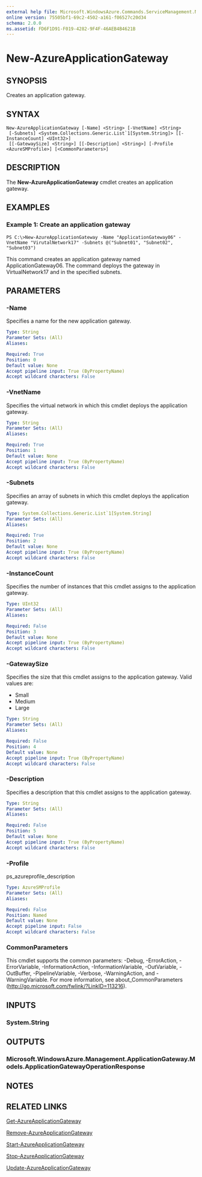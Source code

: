 ```yaml
---
external help file: Microsoft.WindowsAzure.Commands.ServiceManagement.Network.dll-Help.xml
online version: 75505bf1-69c2-4502-a161-f06527c20d34
schema: 2.0.0
ms.assetid: FD6F1D91-F019-4282-9F4F-46AEB4B4621B
---
```


# New-AzureApplicationGateway

## SYNOPSIS
Creates an application gateway.

## SYNTAX

```
New-AzureApplicationGateway [-Name] <String> [-VnetName] <String>
 [-Subnets] <System.Collections.Generic.List`1[System.String]> [[-InstanceCount] <UInt32>]
 [[-GatewaySize] <String>] [[-Description] <String>] [-Profile <AzureSMProfile>] [<CommonParameters>]
```

## DESCRIPTION
The **New-AzureApplicationGateway** cmdlet creates an application gateway.

## EXAMPLES

### Example 1: Create an application gateway
```
PS C:\>New-AzureApplicationGateway -Name "ApplicationGateway06" -VnetName "VirutalNetwork17" -Subnets @("Subnet01", "Subnet02", "Subnet03")
```

This command creates an application gateway named ApplicationGateway06.
The command deploys the gateway in VirtualNetwork17 and in the specified subnets.

## PARAMETERS

### -Name
Specifies a name for the new application gateway.

```yaml
Type: String
Parameter Sets: (All)
Aliases: 

Required: True
Position: 0
Default value: None
Accept pipeline input: True (ByPropertyName)
Accept wildcard characters: False
```

### -VnetName
Specifies the virtual network in which this cmdlet deploys the application gateway.

```yaml
Type: String
Parameter Sets: (All)
Aliases: 

Required: True
Position: 1
Default value: None
Accept pipeline input: True (ByPropertyName)
Accept wildcard characters: False
```

### -Subnets
Specifies an array of subnets in which this cmdlet deploys the application gateway.

```yaml
Type: System.Collections.Generic.List`1[System.String]
Parameter Sets: (All)
Aliases: 

Required: True
Position: 2
Default value: None
Accept pipeline input: True (ByPropertyName)
Accept wildcard characters: False
```

### -InstanceCount
Specifies the number of instances that this cmdlet assigns to the application gateway.

```yaml
Type: UInt32
Parameter Sets: (All)
Aliases: 

Required: False
Position: 3
Default value: None
Accept pipeline input: True (ByPropertyName)
Accept wildcard characters: False
```

### -GatewaySize
Specifies the size that this cmdlet assigns to the application gateway.
Valid values are: 

- Small 
- Medium
- Large

```yaml
Type: String
Parameter Sets: (All)
Aliases: 

Required: False
Position: 4
Default value: None
Accept pipeline input: True (ByPropertyName)
Accept wildcard characters: False
```

### -Description
Specifies a description that this cmdlet assigns to the application gateway.

```yaml
Type: String
Parameter Sets: (All)
Aliases: 

Required: False
Position: 5
Default value: None
Accept pipeline input: True (ByPropertyName)
Accept wildcard characters: False
```

### -Profile
ps_azureprofile_description

```yaml
Type: AzureSMProfile
Parameter Sets: (All)
Aliases: 

Required: False
Position: Named
Default value: None
Accept pipeline input: False
Accept wildcard characters: False
```

### CommonParameters
This cmdlet supports the common parameters: -Debug, -ErrorAction, -ErrorVariable, -InformationAction, -InformationVariable, -OutVariable, -OutBuffer, -PipelineVariable, -Verbose, -WarningAction, and -WarningVariable. For more information, see about_CommonParameters (http://go.microsoft.com/fwlink/?LinkID=113216).

## INPUTS

### System.String

## OUTPUTS

### Microsoft.WindowsAzure.Management.ApplicationGateway.Models.ApplicationGatewayOperationResponse

## NOTES

## RELATED LINKS

[Get-AzureApplicationGateway](.\Get-AzureApplicationGateway.md)

[Remove-AzureApplicationGateway](.\Remove-AzureApplicationGateway.md)

[Start-AzureApplicationGateway](.\Start-AzureApplicationGateway.md)

[Stop-AzureApplicationGateway](.\Stop-AzureApplicationGateway.md)

[Update-AzureApplicationGateway](.\Update-AzureApplicationGateway.md)



